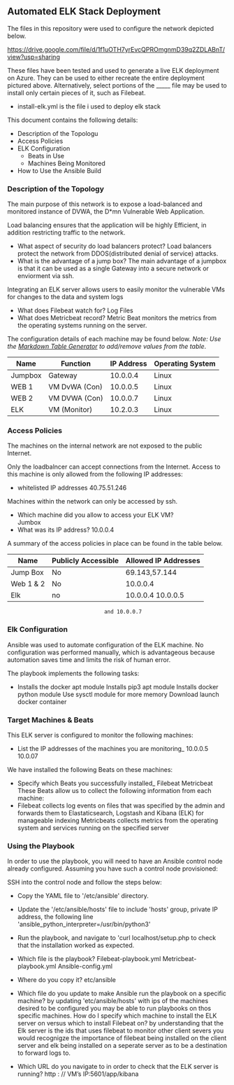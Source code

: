 ## Automated ELK Stack Deployment
The files in this repository were used to configure the network depicted below.

https://drive.google.com/file/d/1f1uOTH7yrEvcQPROmgnmD39q2ZDLABnT/view?usp=sharing


These files have been tested and used to generate a live ELK deployment on Azure. They can be used to either recreate the entire deployment pictured above. Alternatively, select portions of the _____ file may be used to install only certain pieces of it, such as Filebeat.

  - install-elk.yml is the file i used to deploy elk stack

This document contains the following details:
- Description of the Topologu
- Access Policies
- ELK Configuration
  - Beats in Use
  - Machines Being Monitored
- How to Use the Ansible Build


### Description of the Topology

The main purpose of this network is to expose a load-balanced and monitored instance of DVWA, the D*mn Vulnerable Web Application.

Load balancing ensures that the application will be highly Efficient, in addition restricting traffic to the network.
- What aspect of security do load balancers protect?
  Load balancers protect the network from DDOS(distributed denial of service) attacks.  
- What is the advantage of a jump box?
  The main advantage of a jumpbox is that it can be used as a single Gateway into a secure network or enviorment via ssh.

Integrating an ELK server allows users to easily monitor the vulnerable VMs for changes to the data and system logs
- What does Filebeat watch for?
  Log Files
- What does Metricbeat record?
  Metric Beat monitors the metrics from the operating systems running on the server. 

The configuration details of each machine may be found below.
_Note: Use the [Markdown Table Generator](http://www.tablesgenerator.com/markdown_tables) to add/remove values from the table_.

| Name    | Function     | IP Address | Operating System |
|---------|--------------|------------|------------------|
| Jumpbox | Gateway      | 10.0.0.4   | Linux            |
| WEB 1   | VM DvWA (Con)| 10.0.0.5   | Linux            |
| WEB 2   | VM DVWA (Con)| 10.0.0.7   | Linux            |
| ELK     | VM (Monitor) | 10.2.0.3   | Linux            |

### Access Policies

The machines on the internal network are not exposed to the public Internet. 

Only the loadbalncer can accept connections from the Internet. Access to this machine is only allowed from the following IP addresses:
- whitelisted IP addresses 40.75.51.246 

Machines within the network can only be accessed by ssh.
- Which machine did you allow to access your ELK VM?  
  Jumbox  
- What was its IP address?
  10.0.0.4

A summary of the access policies in place can be found in the table below.

| Name     | Publicly Accessible | Allowed IP Addresses |
|----------|---------------------|----------------------|
| Jump Box |     No              | 69.143,57.144        |
| Web 1 & 2|     No              | 10.0.0.4             |
| Elk      |     no              | 10.0.0.4 10.0.0.5    |
                                   and 10.0.0.7

### Elk Configuration

Ansible was used to automate configuration of the ELK machine. No configuration was performed manually, which is advantageous because automation saves time and limits the risk of human error.  


The playbook implements the following tasks:
- Installs the docker apt module
  Installs pip3 apt module
  Installs docker python module 
  Use sysctl module for more memory Download 
  launch docker container



### Target Machines & Beats
This ELK server is configured to monitor the following machines:
- List the IP addresses of the machines you are monitoring_
  10.0.0.5
  10.0.07

We have installed the following Beats on these machines:
- Specify which Beats you successfully installed_
  Filebeat
  Metricbeat
  These Beats allow us to collect the following information from each machine:
- Filebeat collects log events on files that was specified by the admin and forwards them to Elastaticsearch, Logstash and Kibana (ELK) for manageable indexing 
  Metricbeats collects metrics from the operating system and services running on the specified server

### Using the Playbook
In order to use the playbook, you will need to have an Ansible control node already configured. Assuming you have such a control node provisioned: 

SSH into the control node and follow the steps below:
- Copy the YAML file to '/etc/ansible' directory.
- Update the  '/etc/ansible/hosts' file to include 'hosts' group, private IP address, the following line 'ansible_python_interpreter=/usr/bin/python3'
- Run the playbook, and navigate to 'curl localhost/setup.php to check that the installation worked as expected.


- Which file is the playbook?
  Filebeat-playbook.yml
  Metricbeat-playbook.yml
  Ansible-config.yml
- Where do you copy it?
  etc/ansible 
- Which file do you update to make Ansible run the playbook on a specific machine? 
  by updating 'etc/ansible/hosts' with ips of the machines desired to be configured you may be able to run playbooks on thos specific machines. 
  How do I specify which machine to install the ELK server on versus which to install Filebeat on?
  by understanding that the Elk server is the ids that uses filebeat to monitor other client severs you would recognigze the importance of filebeat being installed on the client server and elk being installed on 
  a seperate server as to be a destination to forward logs to.  
- Which URL do you navigate to in order to check that the ELK server is running?
  http : // VM’s IP:5601/app/kibana

